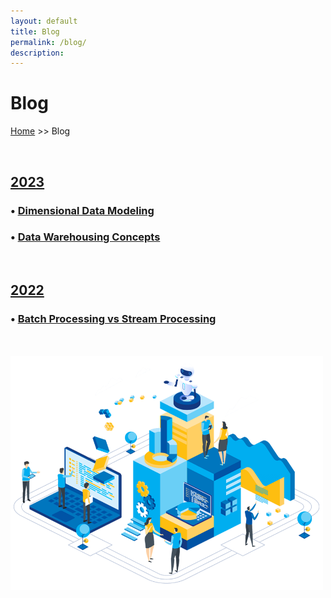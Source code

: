 ```yaml
---
layout: default
title: Blog
permalink: /blog/
description:
---
```

# Blog

[Home](../) >> Blog

<br>

<H2><u><b>2023</b></u></H2>
<!-- Example of using hardpath below: -->
<H3>• <a href="./2023/09/02/Dimensional-Data-Modeling">Dimensional Data Modeling</a></H3>
<H3>• <a href="./2023/07/15/Data-Warehousing-Concepts">Data Warehousing Concepts</a></H3>

<br>

<H2><u><b>2022</b></u></H2>
<!-- Example of using hardpath below: -->
<H3>• <a href="./2022/11/19/Batch-Processing-vs-Stream-Processing">Batch Processing vs Stream Processing</a></H3>

<!-- Example of using permalink feature below: -->
<!-- <H3 style="margin-bottom:0;">• <a href="/blog/testing/">Testing</a></H3> -->

<br>

<br>

<img src="/blog/blog_page_image.png" alt="blog_page_image" width="500">
